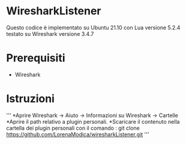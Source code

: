 # WiresharkListener
Questo codice è implementato su Ubuntu 21.10 con Lua versione 5.2.4 testato su Wireshark versione 3.4.7 

# Prerequisiti

* Wireshark

# Istruzioni
'''
*Aprire Wireshark -> Aiuto -> Informazioni su Wireshark -> Cartelle
*Aprire il path relativo a plugin personali.
*Scaricare il contenuto nella cartella dei plugin personali con il comando : git clone https://github.com/LorenaModica/wiresharkListener.git 
'''
